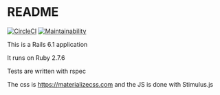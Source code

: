 # README
[![CircleCI](https://circleci.com/gh/justinbkay/boise_movies/tree/master.svg?style=svg)](https://circleci.com/gh/justinbkay/boise_movies/tree/master)
[![Maintainability](https://api.codeclimate.com/v1/badges/8535e5f684368d25c820/maintainability)](https://codeclimate.com/github/justinbkay/boise_movies/maintainability)

This is a Rails 6.1 application

It runs on Ruby 2.7.6

Tests are written with rspec

The css is https://materializecss.com and the JS is done with Stimulus.js
